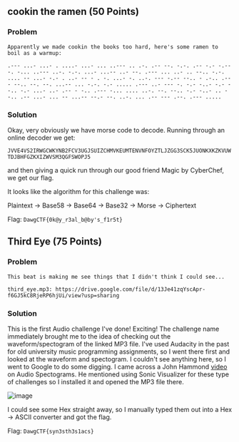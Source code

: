 ## cookin the ramen (50 Points)

### Problem
```
Apparently we made cookin the books too hard, here's some ramen to boil as a warmup:

.--- ...- ...- . ....- ...- ... ..--- .. .-. .-- --. -.-. .-- -.- -.-- -. -... ..--- ..-. -.-. ...- ...-- ..- --. .--- ... ..- .. --.. -.-. .... -- ...- -.- . ..- -- - . -. ...- -. ..-. --- -.-- --.. - .-.. .--- --.. --. --. ...-- ... -.-. -.- ..... .--- ..- --- -. -.- -..- -.- --.. -.- ...- ..- .-- - -.. .--- -... .... ..-. --. --.. -.- -..- .. --.. .-- ...- ... -- ...-- --.- --. ..-. ... .-- --- .--. .--- .....
```

### Solution
Okay, very obviously we have morse code to decode. Running through an online decoder we get:

`JVVE4VS2IRWGCWKYNB2FCV3UGJSUIZCHMVKEUMTENVNFOYZTLJZGG3SCK5JUONKXKZKVUWTDJBHFGZKXIZWVSM3QGFSWOPJ5`

and then giving a quick run through our good friend Magic by CyberChef, we get our flag.

It looks like the algorithm for this challenge was:

Plaintext -> Base58 -> Base64 -> Base32 -> Morse -> Ciphertext



Flag: `DawgCTF{0k@y_r3al_b@by's_f1r5t}`


## Third Eye (75 Points)

### Problem
```
This beat is making me see things that I didn't think I could see...

third_eye.mp3: https://drive.google.com/file/d/13Je41zqYscApr-f6GJ5kC8RjeRP6hjUi/view?usp=sharing

```

### Solution
This is the first Audio challenge I've done! Exciting! The challenge name immediately brought me to the idea of checking out the waveform/spectogram of the linked MP3 file.
I've used Audacity in the past for old university music programming assignments, so I went there first and looked at the waveform and spectogram. I couldn't see anything here, so I went to Google to do some digging.
I came across a John Hammond [video](https://www.youtube.com/watch?v=rAGkm4pv44s&t=261s) on Audio Spectograms. He mentioned using Sonic Visualizer for these type of challenges so I installed it and opened the MP3 file there.

![image](https://user-images.githubusercontent.com/78896740/118043538-20653480-b393-11eb-8e6d-331564d6bf0b.png)

I could see some Hex straight away, so I manually typed them out into a Hex -> ASCII converter and got the flag.


Flag: `DawgCTF{syn3sth3s1acs}`
